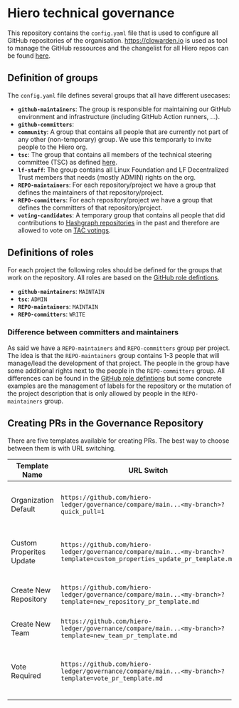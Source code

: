 # Hiero technical governance

This repository contains the `config.yaml` file that is used to configure all GitHub repositories of the organisation. https://clowarden.io is used as tool to manage the GitHub ressources and the changelist for all Hiero repos can be found [here](https://clowarden.io/audit/?organization=LFDT-Hiero).

## Definition of groups

The `config.yaml` file defines several groups that all have different usecases:

- **`github-maintainers`**: The group is responsible for maintaining our GitHub environment and infrastructure (including GitHub Action runners, ...).
- **`github-committers`**:
- **`community`**: A group that contains all people that are currently not part of any other (non-temporary) group.
  We use this temporarly to invite people to the Hiero org.
- **`tsc`**: The group that contains all members of the technical steering committee (TSC) as defined [here](https://github.com/hiero-ledger/tsc).
- **`lf-staff`**: The group contains all Linux Foundation and LF Decentralized Trust members that needs (mostly ADMIN) rights on the org.
- **`REPO-maintainers`**: For each repository/project we have a group that defines the maintainers of that repository/project.
- **`REPO-committers`**: For each repository/project we have a group that defines the committers of that repository/project.
- **`voting-candidates`**: A temporary group that contains all people that did contributions to [Hashgraph repositories](https://github.com/hashgraph) in the past and
  therefore are allowed to vote on [TAC votings](https://lf-decentralized-trust.github.io/governance/member-info/).

## Definitions of roles

For each project the following roles should be defined for the groups that work on the repository. All roles are based on the [GitHub role defintions](https://docs.github.com/en/organizations/managing-user-access-to-your-organizations-repositories/managing-repository-roles/repository-roles-for-an-organization).

- **`github-maintainers`**: `MAINTAIN`
- **`tsc`**: `ADMIN`
- **`REPO-maintainers`**: `MAINTAIN`
- **`REPO-committers`**: `WRITE`

### Difference between committers and maintainers

As said we have a `REPO-maintainers` and `REPO-committers` group per project. The idea is that the `REPO-maintainers` group contains 1-3 people that will manage/lead the development of that project. The people in the group have some additional rights next to the people in the `REPO-committers` group. All differences can be found in the [GitHub role defintions](https://docs.github.com/en/organizations/managing-user-access-to-your-organizations-repositories/managing-repository-roles/repository-roles-for-an-organization) but some concrete examples are the management of labels for the repository or the mutation of the project description that is only allowed by people in the `REPO-maintainers` group.

## Creating PRs in the Governance Repository

There are five templates available for creating PRs. The best way to choose between them is with URL switching.

| Template Name            | URL Switch                                                                                                               | Description                                          |
|--------------------------|--------------------------------------------------------------------------------------------------------------------------|------------------------------------------------------|
| Organization Default     | `https://github.com/hiero-ledger/governance/compare/main...<my-branch>?quick_pull=1`                                     | Default template for PRs in Hiero-Ledger             |
| Custom Properites Update | `https://github.com/hiero-ledger/governance/compare/main...<my-branch>?template=custom_properties_update_pr_template.md` | Use when modifying custom properties file                   |
| Create New Repository    | `https://github.com/hiero-ledger/governance/compare/main...<my-branch>?template=new_repository_pr_template.md`           | Use when creating a new repository                   |
| Create New Team          | `https://github.com/hiero-ledger/governance/compare/main...<my-branch>?template=new_team_pr_template.md`                 | Use when creating a new team                         |
| Vote Required            | `https://github.com/hiero-ledger/governance/compare/main...<my-branch>?template=vote_pr_template.md`                     | Use when adding new members or changing member roles |
